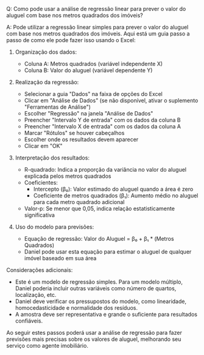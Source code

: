 Q: Como  pode usar a análise de regressão linear para prever o valor do aluguel com base nos metros quadrados dos imóveis?

A: Pode utilizar a regressão linear simples para prever o valor do aluguel com base nos metros quadrados dos imóveis. Aqui está um guia passo a passo de como ele pode fazer isso usando o Excel:

1. Organização dos dados:
   - Coluna A: Metros quadrados (variável independente X)
   - Coluna B: Valor do aluguel (variável dependente Y)

2. Realização da regressão:
   - Selecionar a guia "Dados" na faixa de opções do Excel
   - Clicar em "Análise de Dados" (se não disponível, ativar o suplemento "Ferramentas de Análise")
   - Escolher "Regressão" na janela "Análise de Dados"
   - Preencher "Intervalo Y de entrada" com os dados da coluna B
   - Preencher "Intervalo X de entrada" com os dados da coluna A
   - Marcar "Rótulos" se houver cabeçalhos
   - Escolher onde os resultados devem aparecer
   - Clicar em "OK"

3. Interpretação dos resultados:
   - R-quadrado: Indica a proporção da variância no valor do aluguel explicada pelos metros quadrados
   - Coeficientes: 
     - Intercepto (β₀): Valor estimado do aluguel quando a área é zero
     - Coeficiente de metros quadrados (β₁): Aumento médio no aluguel para cada metro quadrado adicional
   - Valor-p: Se menor que 0,05, indica relação estatisticamente significativa

4. Uso do modelo para previsões:
   - Equação de regressão: Valor do Aluguel = β₀ + β₁ * (Metros Quadrados)
   - Daniel pode usar esta equação para estimar o aluguel de qualquer imóvel baseado em sua área

Considerações adicionais:
- Este é um modelo de regressão simples. Para um modelo múltiplo, Daniel poderia incluir outras variáveis como número de quartos, localização, etc.
- Daniel deve verificar os pressupostos do modelo, como linearidade, homocedasticidade e normalidade dos resíduos.
- A amostra deve ser representativa e grande o suficiente para resultados confiáveis.

Ao seguir estes passos poderá usar a análise de regressão para fazer previsões mais precisas sobre os valores de aluguel, melhorando seu serviço como agente imobiliário.
